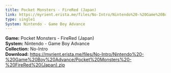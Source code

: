 ```yaml
---
title: Pocket Monsters - FireRed (Japan)
link: https://myrient.erista.me/files/No-Intro/Nintendo%20-%20Game%20Boy%20Advance/Pocket%20Monsters%20-%20FireRed%20(Japan).zip
type: single1
System: Nintendo - Game Boy Advance
---
```

<b>Game:</b> Pocket Monsters - FireRed (Japan)<br>
<b>System:</b> Nintendo - Game Boy Advance<br>
<b>Collection:</b> No-Intro<br>
<b>Download:</b> https://myrient.erista.me/files/No-Intro/Nintendo%20-%20Game%20Boy%20Advance/Pocket%20Monsters%20-%20FireRed%20(Japan).zip